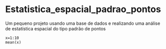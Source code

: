 # Estatistica_espacial_padrao_pontos
Um pequeno projeto usando uma base de dados e realizando uma análise de estatística espacial do tipo padrão de pontos

```{r, include=FALSE, echo = TRUE}
x=1:10
mean(x)
```
